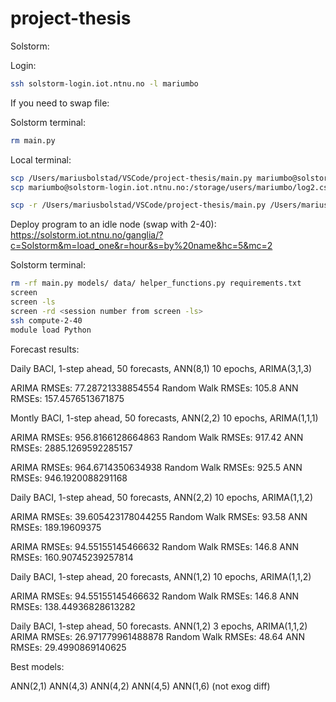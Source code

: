 # project-thesis

Solstorm:

Login: 

```bash
ssh solstorm-login.iot.ntnu.no -l mariumbo
```

If you need to swap file:

Solstorm terminal:

```bash
rm main.py
```

Local terminal:
```bash
scp /Users/mariusbolstad/VSCode/project-thesis/main.py mariumbo@solstorm-login.iot.ntnu.no:~
scp mariumbo@solstorm-login.iot.ntnu.no:/storage/users/mariumbo/log2.csv /Users/mariusbolstad/VSCode/project-thesis/data/
```
```bash
scp -r /Users/mariusbolstad/VSCode/project-thesis/main.py /Users/mariusbolstad/VSCode/project-thesis/models/ /Users/mariusbolstad/VSCode/project-thesis/data/ /Users/mariusbolstad/VSCode/project-thesis/helper_functions.py  mariumbo@solstorm-login.iot.ntnu.no:~
```

Deploy program to an idle node (swap with 2-40): https://solstorm.iot.ntnu.no/ganglia/?c=Solstorm&m=load_one&r=hour&s=by%20name&hc=5&mc=2

Solstorm terminal:

```bash
rm -rf main.py models/ data/ helper_functions.py requirements.txt
screen
screen -ls
screen -rd <session number from screen -ls>
ssh compute-2-40
module load Python

```





Forecast results:

Daily BACI, 1-step ahead, 50 forecasts, ANN(8,1) 10 epochs, ARIMA(3,1,3)

ARIMA RMSEs: 77.28721338854554
Random Walk RMSEs: 105.8
ANN RMSEs: 157.4576513671875


Montly BACI, 1-step ahead, 50 forecasts, ANN(2,2) 10 epochs, ARIMA(1,1,1)

ARIMA RMSEs: 956.8166128664863
Random Walk RMSEs: 917.42
ANN RMSEs: 2885.1269592285157

ARIMA RMSEs: 964.6714350634938
Random Walk RMSEs: 925.5
ANN RMSEs: 946.1920088291168



Daily BACI, 1-step ahead, 50 forecasts, ANN(2,2) 10 epochs, ARIMA(1,1,2)

ARIMA RMSEs: 39.605423178044255
Random Walk RMSEs: 93.58
ANN RMSEs: 189.19609375

ARIMA RMSEs: 94.55155145466632
Random Walk RMSEs: 146.8
ANN RMSEs: 160.90745239257814


Daily BACI, 1-step ahead, 20 forecasts, ANN(1,2) 10 epochs, ARIMA(1,1,2)

ARIMA RMSEs: 94.55155145466632
Random Walk RMSEs: 146.8
ANN RMSEs: 138.44936828613282



Daily BACI, 1-step ahead, 50 forecasts. ANN(1,2) 3 epochs, ARIMA(1,1,2)
ARIMA RMSEs: 26.971779961488878
Random Walk RMSEs: 48.64
ANN RMSEs: 29.4990869140625



Best models:

ANN(2,1)
ANN(4,3)
ANN(4,2)
ANN(4,5)
ANN(1,6) (not exog diff)